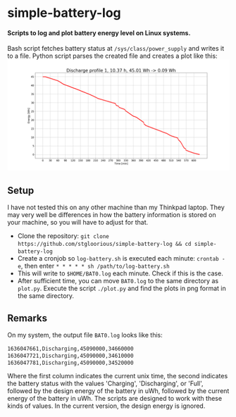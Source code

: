 # simple-battery-log
#### Scripts to log and plot battery energy level on Linux systems. 

Bash script fetches battery status at `/sys/class/power_supply` and writes it to a file.
Python script parses the created file and creates a plot like this:
![Discharge plot](/plot1.png)

## Setup
I have not tested this on any other machine than my Thinkpad laptop. They may very well be differences 
in how the battery information is stored on your machine, so you will have to adjust for that.

- Clone the repository: `git clone https://github.com/stgloorious/simple-battery-log && cd simple-battery-log`
- Create a cronjob so `log-battery.sh` is executed each minute: `crontab -e`, then enter `* * * * * sh /path/to/log-battery.sh`
- This will write to `$HOME/BAT0.log` each minute. Check if this is the case.
- After sufficient time, you can move `BAT0.log` to the same directory as `plot.py`. Execute the script `./plot.py` and find the plots in png format in the same directory.

## Remarks
On my system, the output file `BAT0.log` looks like this:

    1636047661,Discharging,45090000,34660000
    1636047721,Discharging,45090000,34610000
    1636047781,Discharging,45090000,34520000

Where the first column indicates the current unix time, the second indicates the battery status with the values 'Charging', 'Discharging', or 'Full', followed by the design energy of the battery in uWh, followed by the current energy of the battery in uWh. The scripts are designed to work with these kinds of values. In the current version, the design energy is ignored.
